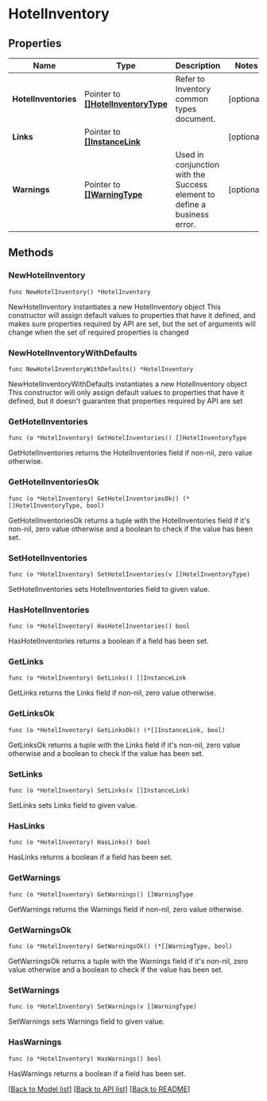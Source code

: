 # HotelInventory

## Properties

Name | Type | Description | Notes
------------ | ------------- | ------------- | -------------
**HotelInventories** | Pointer to [**[]HotelInventoryType**](HotelInventoryType.md) | Refer to Inventory common types document. | [optional] 
**Links** | Pointer to [**[]InstanceLink**](InstanceLink.md) |  | [optional] 
**Warnings** | Pointer to [**[]WarningType**](WarningType.md) | Used in conjunction with the Success element to define a business error. | [optional] 

## Methods

### NewHotelInventory

`func NewHotelInventory() *HotelInventory`

NewHotelInventory instantiates a new HotelInventory object
This constructor will assign default values to properties that have it defined,
and makes sure properties required by API are set, but the set of arguments
will change when the set of required properties is changed

### NewHotelInventoryWithDefaults

`func NewHotelInventoryWithDefaults() *HotelInventory`

NewHotelInventoryWithDefaults instantiates a new HotelInventory object
This constructor will only assign default values to properties that have it defined,
but it doesn't guarantee that properties required by API are set

### GetHotelInventories

`func (o *HotelInventory) GetHotelInventories() []HotelInventoryType`

GetHotelInventories returns the HotelInventories field if non-nil, zero value otherwise.

### GetHotelInventoriesOk

`func (o *HotelInventory) GetHotelInventoriesOk() (*[]HotelInventoryType, bool)`

GetHotelInventoriesOk returns a tuple with the HotelInventories field if it's non-nil, zero value otherwise
and a boolean to check if the value has been set.

### SetHotelInventories

`func (o *HotelInventory) SetHotelInventories(v []HotelInventoryType)`

SetHotelInventories sets HotelInventories field to given value.

### HasHotelInventories

`func (o *HotelInventory) HasHotelInventories() bool`

HasHotelInventories returns a boolean if a field has been set.

### GetLinks

`func (o *HotelInventory) GetLinks() []InstanceLink`

GetLinks returns the Links field if non-nil, zero value otherwise.

### GetLinksOk

`func (o *HotelInventory) GetLinksOk() (*[]InstanceLink, bool)`

GetLinksOk returns a tuple with the Links field if it's non-nil, zero value otherwise
and a boolean to check if the value has been set.

### SetLinks

`func (o *HotelInventory) SetLinks(v []InstanceLink)`

SetLinks sets Links field to given value.

### HasLinks

`func (o *HotelInventory) HasLinks() bool`

HasLinks returns a boolean if a field has been set.

### GetWarnings

`func (o *HotelInventory) GetWarnings() []WarningType`

GetWarnings returns the Warnings field if non-nil, zero value otherwise.

### GetWarningsOk

`func (o *HotelInventory) GetWarningsOk() (*[]WarningType, bool)`

GetWarningsOk returns a tuple with the Warnings field if it's non-nil, zero value otherwise
and a boolean to check if the value has been set.

### SetWarnings

`func (o *HotelInventory) SetWarnings(v []WarningType)`

SetWarnings sets Warnings field to given value.

### HasWarnings

`func (o *HotelInventory) HasWarnings() bool`

HasWarnings returns a boolean if a field has been set.


[[Back to Model list]](../README.md#documentation-for-models) [[Back to API list]](../README.md#documentation-for-api-endpoints) [[Back to README]](../README.md)


